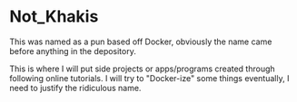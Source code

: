 # Not_Khakis
This was named as a pun based off Docker, obviously the name came before anything in the depository. 

This is where I will put side projects or apps/programs created through following online tutorials. 
I will try to "Docker-ize" some things eventually, I need to justify the ridiculous name.

